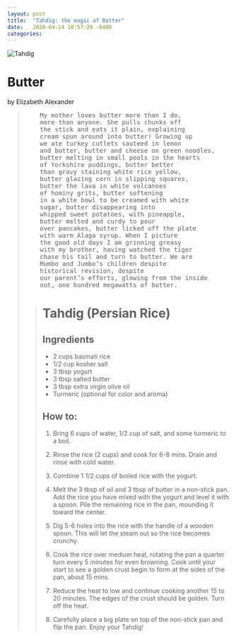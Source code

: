 ```yaml
---
layout: post
title:  "Tahdig: the magic of Butter"
date:   2020-04-14 10:57:20 -0400
categories:
---
```


![Tahdig](src=tahdig2.jpg)

# Butter

by Elizabeth Alexander

<blockquote cite="https://www.poetryfoundation.org/poems/52416/butter-56d230df0abef">
<pre>
    My mother loves butter more than I do,
    more than anyone. She pulls chunks off
    the stick and eats it plain, explaining
    cream spun around into butter! Growing up
    we ate turkey cutlets sauteed in lemon
    and butter, butter and cheese on green noodles,
    butter melting in small pools in the hearts
    of Yorkshire puddings, butter better
    than gravy staining white rice yellow,
    butter glazing corn in slipping squares,
    butter the lava in white volcanoes
    of hominy grits, butter softening
    in a white bowl to be creamed with white
    sugar, butter disappearing into
    whipped sweet potatoes, with pineapple,
    butter melted and curdy to pour
    over pancakes, butter licked off the plate
    with warm Alaga syrup. When I picture
    the good old days I am grinning greasy
    with my brother, having watched the tiger
    chase his tail and turn to butter. We are
    Mumbo and Jumbo’s children despite   
    historical revision, despite
    our parent’s efforts, glowing from the inside
    out, one hundred megawatts of butter.</pre><blockquote>


# Tahdig (Persian Rice)

## Ingredients

+ 2 cups basmati rice
+ 1/2 cup kosher salt
+ 3 tbsp yogurt
+ 3 tbsp salted butter
+ 3 tbsp extra virgin olive oil
+ Turmeric (optional for color and aroma)

## How to:

1. Bring 6 cups of water, 1/2 cup of salt, and some turmeric to a boil.

2. Rinse the rice (2 cups) and cook for 6-8 mins. Drain and rinse with cold water.

3. Combine 1 1/2 cups of boiled rice with the yogurt.

4. Melt the 3 tbsp of oil and 3 tbsp of butter in a non-stick pan. Add the rice you have mixed with the yogurt and level it with a spoon. Pile the remaining rice in the pan, mounding it toward the center.

5. Dig 5-6 holes into the rice with the handle of a wooden spoon. This will let the steam out so the rice becomes crunchy.

6. Cook the rice over medium heat, rotating the pan a quarter turn every 5 minutes for even browning. Cook until your start to see a golden crust begin to form at the sides of the pan, about 15 mins.

7. Reduce the heat to low and continue cooking another 15 to 20 minutes. The edges of the crust should be golden. Turn off the heat. 

8. Carefully place a big plate on top of the non-stick pan and flip the pan. Enjoy your Tahdig!
